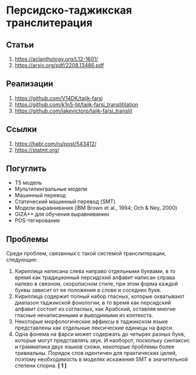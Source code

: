 # Персидско-таджикская транслитерация

## Статьи

1.  https://aclanthology.org/L12-1601/ 
2.  https://arxiv.org/pdf/2208.13486.pdf

## Реализации

1.  https://github.com/V14DK/tajik-farsi
2.  https://github.com/k1n5-bt/tajik-farsi_translitilation
3.  https://github.com/jakevictorp/tajik-farsi_translit

## Ссылки

1. https://habr.com/ru/post/543412/
2. https://statmt.org/


## Погуглить

- Т5 модель
- Мультилингвальные модели
- Машинный перевод
- Статический машинный перевод (SMT)
- Модели выравнивания (IBM Brown et al., 1994; Och & Ney, 2000)
- GIZA++ для обучения выравниванию
- POS-тегирование

## Проблемы

Среди проблем, связанных с такой системой транслитерации, следующие: 
1.  Кириллица написана слева направо отдельными буквами, в то время как традиционный персидский алфавит написан справа налево в связном, скорописном стиле, при этом форма каждой буквы зависит от ее положения в слове и соседних букв.
2.  Кириллица содержит полный набор гласных, которые охватывают диапазон таджикской фонологии, в то время как персидский алфавит состоит из согласных, как Арабский, оставляя многие гласные ненаписанными и выводимыми из контекста.
3.  Некоторые морфологические аффиксы в таджикском языке представлены как отдельные лексические единицы на фарси.
4.  Одна фонема на фарси может содержать до четырех разных букв, которые могут представлять звук. И наоборот, поскольку синтаксис и грамматика двух языков схожи, некоторые проблемы более тривиальны. Порядок слов идентичен для практических целей, поэтому необходимость в моделях искажения SMT в значительной степени спорна. **[ 1 ]**